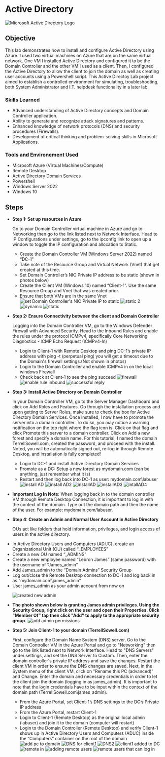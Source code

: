 # Active Directory
<img src="https://i.imgur.com/pU5A58S.png" alt="Microsoft Active Directory Logo"/>

## Objective


This lab demonstrates how to install and configure Active Directory using Azure. I used two virtual machines on Azure that are on the same virtual network. One VM I installed Active Directory and configured it to be the Domain Controller and the other VM I used as a client. Then, I configured the Active Directory to allow the client to join the domain as well as creating user accounts using a Powershell script. This Active Directoy Lab project aimed to establish a controlled environment for simulating, troubleshooting,  both System Administrator and I.T. helpdesk functionality in a later lab.

### Skills Learned

- Advanced understanding of Active Directory concepts and Domain Controller application.
- Ability to generate and recognize attack signatures and patterns.
- Enhanced knowledge of network protocols (DNS) and security procedures (Firewalls).
- Development of critical thinking and problem-solving skills in Microsoft Applications.

### Tools and Environement Used

- Microsoft Azure (Virtual Machines/Compute)
- Remote Desktop
- Active Directory Domain Services
- Powershell
- Windows Server 2022
- Windows 10

## Steps
* **Step 1: Set up resources in Azure**<p>
Go to your Domain Controller virtual machine in Azure and go to Networking then go to the link listed next to Network Interface. Head to IP Configurations under settings, go to the ipconfig link to open up a window to toggle the IP configuration and allocation to Static.
  - Create the Domain Controller VM (Windows Server 2022) named “DC-1”
  - Take note of the Resource Group and Virtual Network (Vnet) that get created at this time.
  - Set Domain Controller’s NIC Private IP address to be static (shown in photos below)
  - Create the Client VM (Windows 10) named “Client-1”. Use the same Resource Group and Vnet that was created prior.
  - Ensure that both VMs are in the same Vnet
![set Domain Controller's NIC Private IP to static](https://github.com/TerrellSowell/Active-Directory/assets/161978506/c08b1a43-da8e-466a-a172-cf58eeb76af4)
![static 2](https://github.com/TerrellSowell/Active-Directory/assets/161978506/06d6d23e-7791-4724-90b7-7d391fcf4a15)
![dynamic](https://github.com/TerrellSowell/Active-Directory/assets/161978506/be559454-a23c-4ac5-b901-98abf1f9d4d1)
![static](https://github.com/TerrellSowell/Active-Directory/assets/161978506/c50043d7-ed64-4c17-bca9-d6e405fac0ba)<p>

* **Step 2: Ensure Connectivity between the client and Domain Controller**<p>
Logging into the Domain Controller VM, go to the Windows Defender Firewall with Advanced Security. Head to the Inbound Rules and enable the rules under the protocol ICMPv4, specifically Core Networking Diagnostics - ICMP Echo Request (ICMPv4-In)
  - Login to Client-1 with Remote Desktop and ping DC-1’s private IP address with ping -t <ip address> (perpetual ping) you will get a timeout due to the Domain's firewall settings.(Not shown in photos)
  - Login to the Domain Controller and enable ICMPv4 in on the local windows Firewall
  - Check back at Client-1 to see the ping succeed
![firewall](https://github.com/TerrellSowell/Active-Directory/assets/161978506/7c39ef29-551c-4269-8d99-59d5af4abec0)
![enable rule inbound](https://github.com/TerrellSowell/Active-Directory/assets/161978506/8375af5e-e99f-4564-b05f-ce05dc17d3db)
![successful reply](https://github.com/TerrellSowell/Active-Directory/assets/161978506/3dd104dd-cb4c-4c1a-aa2c-41e231b293a5)<p>

* **Step 3: Install Active Directory on Domain Controller**<p>
In your Domain Controller VM, go to the Server Manager Dashboard and click on Add Roles and Features. Go through the installation process and upon getting to Server Roles, make sure to check the box for Active Directory Domain Services. Once installed, I now have to promote the server into a domain controller. To do so, you may notice a warning notification on the top right where the flag icon is. Click on that flag and click Promote this server to a domain controller. Click on Add a new forest and specify a domain name. For this tutorial, I named the domain TerrellSowell.com, created the password, and proceed with the install. Noted, you will be automatically signed out, re-log in through Remote Desktop, and installation is fully completed! 
  - Login to DC-1 and install Active Directory Domain Services
  - Promote as a DC: Setup a new forest as mydomain.com (can be anything, just remember what it is)
  - Restart and then log back into DC-1 as user: mydomain.com\labuser
![install AD](https://github.com/TerrellSowell/Active-Directory/assets/161978506/56cb26ea-9d42-4733-8004-212e455da7b0)
![install AD2](https://github.com/TerrellSowell/Active-Directory/assets/161978506/9529ee16-1e84-4c4a-a9ae-6286adb01233)
![installAD](https://github.com/TerrellSowell/Active-Directory/assets/161978506/8945b953-e81d-453a-80c4-cf0f6090fcef)
![installAD3](https://github.com/TerrellSowell/Active-Directory/assets/161978506/29b99aa4-d67e-46b8-a0ed-c3059e38dbe6)
![intallAD4](https://github.com/TerrellSowell/Active-Directory/assets/161978506/80822df9-efa5-4af4-9af6-d5930997b6b7)
* **Important Log In Note:** When logging back in to the domain controller VM through Remote Desktop Connection, it is important to log in with the context of the domain.
Type out the domain path and then the name of the user. For example: mydomain.com/labuser.

* **Step 4: Create an Admin and Normal User Account in Active Directory**<p>
OUs act like folders that hold information, privileges, and login access of users in the active directory.
 - In Active Directory Users and Computers (ADUC), create an Organizational Unit (OU) called “_EMPLOYEES”
 - Create a new OU named “_ADMINS”
 - Create a new employee named “Lebron James” (same password) with the username of “James_admin”
 - Add James_admin to the “Domain Admins” Security Group
 - Log out/close the Remote Desktop connection to DC-1 and log back in as “mydomain.com\james_admin”
 - User james_admin as your admin account from now on<p>
 ![created new admin](https://github.com/TerrellSowell/Active-Directory/assets/161978506/39a149c2-0de6-4efa-b39d-9a6cf27b6e63)<p>

* **The photo shown below is granting James admin privileges. Using the Security Group, right click on the user and open their Properties. Click "Member Of" tap then click "Add" to apply to the appropriate security group.**
![add admin permissions](https://github.com/TerrellSowell/Active-Directory/assets/161978506/e8c5e828-d80d-40fa-aebe-ec8231bf838d)<p>

* **Step 5: Join Client-1 to your domain (TerrellSowell.com)** <p>
First, configure the Domain Name System (DNS) server. Go to the Domain Controller VM in the Azure Portal and go to "Networking" then go to the link listed next to Network Interface. Head to "DNS Servers" under settings, and set the DNS Server to Custom. Then, enter the domain controller's private IP address and save the changes. Restart the client VM in order to ensure the DNS changes are saved. Next, in the System menu of the client VM, click on "Rename this PC (advanced)" and Change. Enter the domain and necessary credentials in order to let the client join the domain (logging in as james_admin). It is important to note that the login credentials have to be input within the context of the domain path (TerrellSowell.com\james_admin).
  - From the Azure Portal, set Client-1’s DNS settings to the DC’s Private IP address
  - From the Azure Portal, restart Client-1
  - Login to Client-1 (Remote Desktop) as the original local admin (labuser) and join it to the domain (computer will restart)
  - Login to the Domain Controller (Remote Desktop) and verify Client-1 shows up in Active Directory Users and Computers (ADUC) inside the “Computers” container on the root of the domain
![add pc to domain](https://github.com/TerrellSowell/Active-Directory/assets/161978506/43771f7d-3c38-41d4-963f-1d9de2850f26)
![DNS for client1](https://github.com/TerrellSowell/Active-Directory/assets/161978506/50c1a467-109b-491a-a280-5554985143f0)
![DNS2](https://github.com/TerrellSowell/Active-Directory/assets/161978506/01dfbc36-5c61-4f99-8951-3ecec990f0db)
![client1 added to DC](https://github.com/TerrellSowell/Active-Directory/assets/161978506/491fdade-e95e-4ad8-8e80-c2515171f65e)
![remote in ](https://github.com/TerrellSowell/Active-Directory/assets/161978506/9c777c97-22d2-43c0-8c6d-66401f09bb94)
![adding remote users](https://github.com/TerrellSowell/Active-Directory/assets/161978506/44ea79ca-c2c6-4ef2-ad88-3126cc0cd5a5)
![remote users that can log in](https://github.com/TerrellSowell/Active-Directory/assets/161978506/9568c0d9-99f1-4d4e-aabc-8acf5020b922)

























